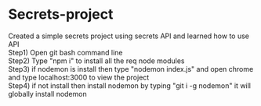 # Secrets-project
Created a simple secrets project using secrets API and learned how to use API </br>
Step1) Open git bash command line </br>
Step2) Type "npm i" to install all the req node modules </br>
Step3) if nodemon is install then type "nodemon index.js" and open chrome and type localhost:3000 to view the project </br>
Step4) if not install then install nodemon by typing "git i -g nodemon" it will globally install nodemon </br>
